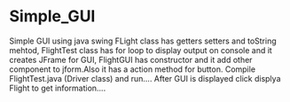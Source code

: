 # Simple_GUI
Simple GUI using java swing
FLight class has getters setters and toString mehtod,
FlightTest class has for loop to display output on console and it creates JFrame for GUI,
FlightGUI has constructor and it add other component to jform.Also it has a action method for button.
Compile FlightTest.java (Driver class) and run....
After GUI is displayed click displya Flight to get information....
